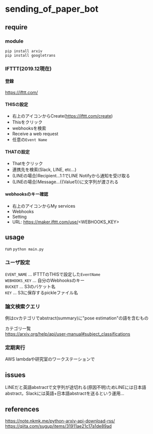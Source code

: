 # sending_of_paper_bot

## require
### module
`pip install arxiv`<br>
`pip install googletrans`

### IFTTT(2019.12現在)
#### 登録
https://ifttt.com/

#### THISの設定
- 右上のアイコンからCreate(https://ifttt.com/create)
- Thisをクリック
- webhooksを検索
- Receive a web request
- 任意の`Event Name`

#### THATの設定
- Thatをクリック
- 連携先を検索(Slack, LINE, etc...)
- (LINEの場合)Recipient…1:1でLINE Notifyから通知を受け取る
- (LINEの場合)Message…{{Value1}}に文字列が渡される

#### webhooksのキー確認
- 右上のアイコンからMy services
- Webhooks
- Setting
- URL: https://maker.ifttt.com/use/<WEBHOOKS_KEY>

## usage
run `python main.py`

### ユーザ設定
`EVENT_NAME` … IFTTTのTHISで設定した`EventName`<br>
`WEBHOOKS_KEY` … 自分のWebhooksのキー<br>
`BUCKET` … S3のバケット名<br>
`KEY` … S3に保存するpickleファイル名<br>

### 論文検索クエリ
例はcvカテゴリでabstract(summary)に"pose estimation"の語を含むもの

カテゴリ一覧<br>
https://arxiv.org/help/api/user-manual#subject_classifications

### 定期実行
AWS lambdaや研究室のワークステーションで

## issues
LINEだと英語abstractで文字列が途切れる(原因不明)ためLINEには日本語abstract，Slackには英語+日本語abstractを送るという運用…

## references
https://note.nkmk.me/python-arxiv-api-download-rss/ <br>
https://qiita.com/sugup/items/31911ae21c17a1de89ad

